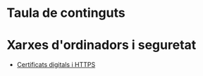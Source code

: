 # Taula de continguts

# Xarxes d'ordinadors i seguretat

* [Certificats digitals i HTTPS](../tic/certificat_navegador.html)
